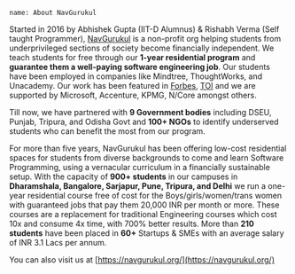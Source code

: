 ```ngMeta
name: About NavGurukul
```

Started in 2016 by Abhishek Gupta (IIT-D Alumnus) & Rishabh Verma (Self taught Programmer), [NavGurukul](https://navgurukul.org/) is a non-profit org helping students from underprivileged sections of society become financially independent. We teach students for free through our **1-year residential program** and **guarantee them a well-paying software engineering job**. Our students have been employed in companies like Mindtree, ThoughtWorks, and Unacademy. Our work has been featured in [Forbes](https://www.forbesindia.com/article/30-under-30-2020/navgurukul-cracking-the-code-to-success/57717/1), [TOI](https://timesofindia.indiatimes.com/home/sunday-times/how-a-gurukul-for-coders-is-changing-lives/articleshow/60896051.cms) and we are supported by Microsoft, Accenture, KPMG, N/Core amongst others.

Till now, we have partnered with **9 Government bodies** including DSEU, Punjab, Tripura, and Odisha Govt and **100+ NGOs** to identify underserved students who can benefit the most from our program. 

For more than five years, NavGurukul has been offering low-cost residential spaces for students from diverse backgrounds to come and learn Software Programming, using a vernacular curriculum in a financially sustainable setup. With the capacity of **900+ students** in our campuses in **Dharamshala, Bangalore, Sarjapur, Pune, Tripura, and Delhi** we run a one-year residential course free of cost for the Boys/girls/women/trans women with guaranteed jobs that pay them 20,000 INR per month or more. These courses are a replacement for traditional Engineering courses which cost 10x and consume 4x time, with 700% better results. More than **210 students** have been placed in **60+** Startups & SMEs with an average salary of INR 3.1 Lacs per annum.

You can also visit us at [https://navgurukul.org/](https://navgurukul.org/)
